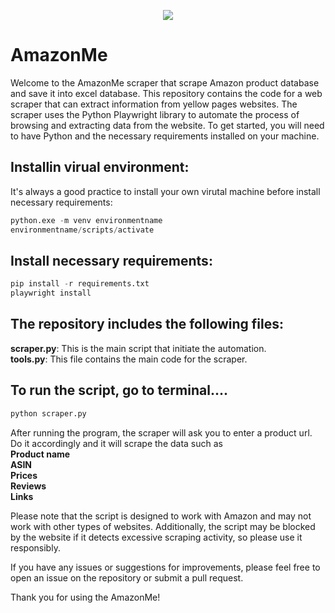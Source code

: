 <p align='center'>
  <a href='https://www.amazon.com'><img src='https://m.media-amazon.com/images/I/31%2BDgxPWXtL._SR80,60_.jpg'></a>
</p>


# AmazonMe
Welcome to the AmazonMe scraper that scrape Amazon product database and save it into excel database. This repository contains the code for a web scraper that can extract information from yellow pages websites. The scraper uses the Python Playwright library to automate the process of browsing and extracting data from the website.
To get started, you will need to have Python and the necessary requirements installed on your machine.

## Installin virual environment:
It's always a good practice to install your own virutal machine before install necessary requirements:
```python
python.exe -m venv environmentname
environmentname/scripts/activate
```

## Install necessary requirements:
```python
pip install -r requirements.txt
playwright install
```

## The repository includes the following files:
**scraper.py**: This is the main script that initiate the automation.<br>
**tools.py**: This file contains the main code for the scraper.

## To run the script, go to terminal....
```python
python scraper.py
```

After running the program, the scraper will ask you to enter a product url. Do it accordingly and it will scrape the data such as<br>
**Product name**<br>
**ASIN**<br>
**Prices**<br>
**Reviews**<br>
**Links**

Please note that the script is designed to work with Amazon and may not work with other types of websites. Additionally, the script may be blocked by the website if it detects excessive scraping activity, so please use it responsibly.

If you have any issues or suggestions for improvements, please feel free to open an issue on the repository or submit a pull request.

Thank you for using the AmazonMe!

